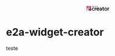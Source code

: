 <p align="center"><img width=12.5% src="https://github.com/ecossistemaanima/e2a-widget-creator/blob/main/artes/logo-4x1.png"></p>

# e2a-widget-creator

teste